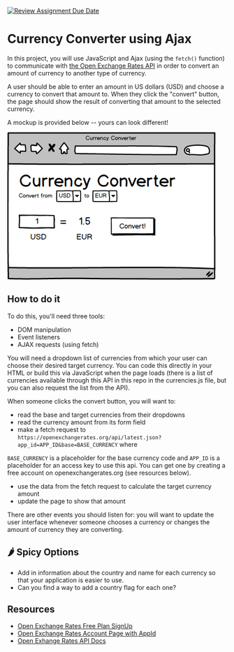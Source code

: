 [![Review Assignment Due Date](https://classroom.github.com/assets/deadline-readme-button-24ddc0f5d75046c5622901739e7c5dd533143b0c8e959d652212380cedb1ea36.svg)](https://classroom.github.com/a/9W2ZAbSb)
# Currency Converter using Ajax

In this project, you will use JavaScript and Ajax (using the `fetch()` function) to communicate with [the Open Exchange Rates API](https://openexchangerates.org/) in order to convert an amount of currency to another type of currency.

A user should be able to enter an amount in US dollars (USD) and choose a currency to convert that amount to. When they click the "convert" button, the page should show the result of converting that amount to the selected currency.

A mockup is provided below -- yours can look different!

![Mockup of a simple currency converter](currency-converter.png)

## How to do it

To do this, you'll need three tools:

- DOM manipulation
- Event listeners
- AJAX requests (using fetch)

You will need a dropdown list of currencies from which your user can choose their desired target currency. You can code this directly in your HTML or build this via JavaScript when the page loads (there is a list of currencies available through this API in this repo in the currencies.js file, but you can also request the list from the API).

When someone clicks the convert button, you will want to:

- read the base and target currencies from their dropdowns
- read the currency amount from its form field
- make a fetch request to `https://openexchangerates.org/api/latest.json?app_id=APP_ID&base=BASE_CURRENCY` where

 `BASE_CURRENCY` is a placeholder for the base currency code and `APP_ID` is a placeholder for an access key to use this api. You can get one by creating a free account on openexchangerates.org (see resources below).
- use the data from the fetch request to calculate the target currency amount
- update the page to show that amount

There are other events you should listen for: you will want to update the user interface whenever someone chooses a currency or changes the amount of currency they are converting.

## 🌶 Spicy Options

- Add in information about the country and name for each currency so that your application is easier to use.
- Can you find a way to add a country flag for each one?

## Resources

- [Open Exchange Rates Free Plan SignUp](https://openexchangerates.org/signup/free)
- [Open Exchange Rates Account Page with AppId](https://openexchangerates.org/account/app-ids)
- [Open Exhange Rates API Docs](https://docs.openexchangerates.org/docs)
